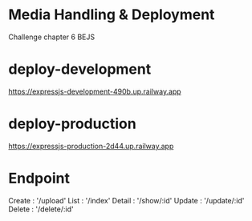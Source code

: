 # Media Handling & Deployment
 Challenge chapter 6 BEJS

# deploy-development
https://expressjs-development-490b.up.railway.app

# deploy-production
https://expressjs-production-2d44.up.railway.app

# Endpoint
Create : '/upload'
List   : '/index'
Detail : '/show/:id'
Update : '/update/:id'
Delete : '/delete/:id'
